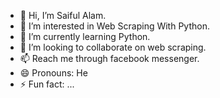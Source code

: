 - 👋 Hi, I’m Saiful Alam.
- 👀 I’m interested in Web Scraping With Python.
- 🌱 I’m currently learning Python.
- 💞️ I’m looking to collaborate on web scraping.
- 📫 Reach me through facebook messenger.
- 😄 Pronouns: He 
- ⚡ Fun fact: ...

<!---
msasaroar/msasaroar is a ✨ special ✨ repository because its `README.md` (this file) appears on your GitHub profile.
You can click the Preview link to take a look at your changes.
--->
